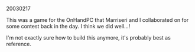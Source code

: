 20030217

This was a game for the OnHandPC that Marriseri and I collaborated on for some contest back in the day. I think we did well...!

I'm not exactly sure how to build this anymore, it's probably best as reference.
